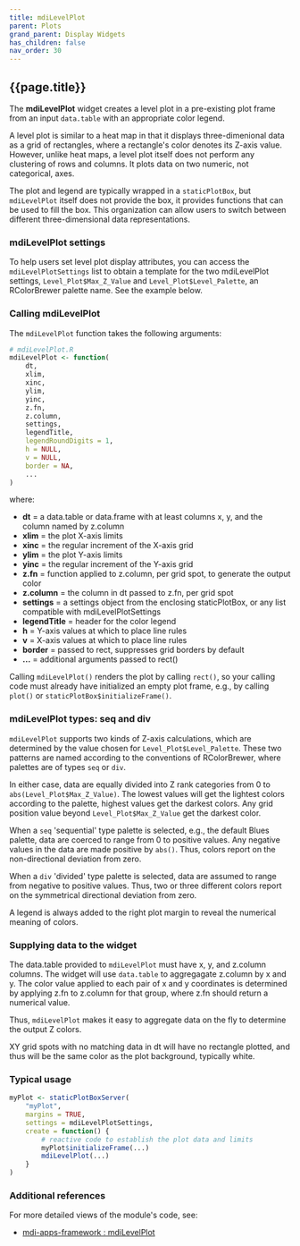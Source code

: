 ```yaml
---
title: mdiLevelPlot
parent: Plots
grand_parent: Display Widgets
has_children: false
nav_order: 30
---
```


## {{page.title}}

The **mdiLevelPlot** widget creates a level plot 
in a pre-existing plot frame
from an input `data.table` 
with an appropriate color legend. 

A level plot
is similar to a heat map in that it displays three-dimenional
data as a grid of rectangles, where a rectangle's color denotes its
Z-axis value. However, unlike heat maps, a level plot itself
does not perform any clustering of rows and columns. It 
plots data on two numeric, not categorical, axes. 

The plot and legend
are typically wrapped in a `staticPlotBox`, but `mdiLevelPlot` itself
does not provide the box, it provides functions that can
be used to fill the box. This organization can allow users to switch
between different three-dimensional data representations.

### mdiLevelPlot settings

To help users set level plot display attributes, you can access the
`mdiLevelPlotSettings` list to obtain a template for
the two mdiLevelPlot settings, `Level_Plot$Max_Z_Value` and
`Level_Plot$Level_Palette`, an RColorBrewer palette name. See the example below.

### Calling mdiLevelPlot

The `mdiLevelPlot` function takes the following arguments:

```r
# mdiLevelPlot.R
mdiLevelPlot <- function(
    dt, 
    xlim,  
    xinc,
    ylim,
    yinc,
    z.fn,
    z.column,
    settings,
    legendTitle,
    legendRoundDigits = 1,
    h = NULL,
    v = NULL,
    border = NA,
    ...
)
```

where:

- **dt** = a data.table or data.frame with at least columns x, y, and the column named by z.column
- **xlim** = the plot X-axis limits
- **xinc** = the regular increment of the X-axis grid
- **ylim** = the plot Y-axis limits 
- **yinc** = the regular increment of the Y-axis grid 
- **z.fn** = function applied to z.column, per grid spot, to generate the output color
- **z.column** = the column in dt passed to z.fn, per grid spot
- **settings** = a settings object from the enclosing staticPlotBox, or any list compatible with mdiLevelPlotSettings
- **legendTitle** = header for the color legend
- **h** = Y-axis values at which to place line rules
- **v** = X-axis values at which to place line rules
- **border** = passed to rect, suppresses grid borders by default
- **...** = additional arguments passed to rect()

Calling `mdiLevelPlot()` renders the plot by calling `rect()`, so your calling code must already
have initialized an empty plot frame, e.g., by calling `plot()` or `staticPlotBox$initializeFrame()`.

### mdiLevelPlot types: seq and div

`mdiLevelPlot` supports two kinds of Z-axis calculations, which
are determined by the value chosen for `Level_Plot$Level_Palette`. 
These two patterns are named according to the conventions of RColorBrewer, 
where palettes are of types `seq` or `div`.

In either case, data are equally divided into Z rank categories
from 0 to `abs(Level_Plot$Max_Z_Value)`.  The lowest values will
get the lightest colors according to the palette, highest values
get the darkest colors. Any grid position value beyond `Level_Plot$Max_Z_Value`
get the darkest color.

When a `seq` 'sequential' type palette is selected, e.g., the default Blues palette,
data are coerced to range from 0 to positive values. Any negative values in the data are made positive by `abs()`. Thus, colors report on the non-directional deviation from zero.

When a `div` 'divided' type palette is selected, 
data are assumed to range from negative to positive values. 
Thus, two or three different colors report on the symmetrical directional deviation from zero.

A legend is always added to the right plot margin to reveal the numerical meaning of colors.

### Supplying data to the widget

The data.table provided to `mdiLevelPlot` must have x, y, and z.column columns.
The widget will use `data.table` to aggregagate z.column by x and y. 
The color value applied to each pair of x and y coordinates is determined
by applying z.fn to z.column for that group, where z.fn should return
a numerical value.

Thus, `mdiLevelPlot` makes it easy to 
aggregate data on the fly to determine the output Z colors.

XY grid spots with no matching data in dt will have no rectangle 
plotted, and thus will be the same color as the plot background, typically white.

### Typical usage

```R
myPlot <- staticPlotBoxServer(
    "myPlot",
    margins = TRUE,
    settings = mdiLevelPlotSettings,
    create = function() {
        # reactive code to establish the plot data and limits
        myPlot$initializeFrame(...)
        mdiLevelPlot(...)
    }
)
```

### Additional references
 
For more detailed views of the module's code, see:

- [mdi-apps-framework : mdiLevelPlot](https://github.com/MiDataInt/mdi-apps-framework/blob/main/shiny/shared/session/modules/widgets/plots/specific/mdiLevelPlot)
